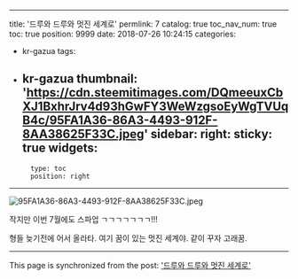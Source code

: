 
---
title: '드루와 드루와 멋진 세계로'
permlink: 7
catalog: true
toc_nav_num: true
toc: true
position: 9999
date: 2018-07-26 10:24:15
categories:
- kr-gazua
tags:
- kr-gazua
thumbnail: 'https://cdn.steemitimages.com/DQmeeuxCbXJ1BxhrJrv4d93hGwFY3WeWzgsoEyWgTVUqB4c/95FA1A36-86A3-4493-912F-8AA38625F33C.jpeg'
sidebar:
    right:
        sticky: true
widgets:
    -
        type: toc
        position: right
---


![95FA1A36-86A3-4493-912F-8AA38625F33C.jpeg](https://cdn.steemitimages.com/DQmeeuxCbXJ1BxhrJrv4d93hGwFY3WeWzgsoEyWgTVUqB4c/95FA1A36-86A3-4493-912F-8AA38625F33C.jpeg)

작지만 이번 7월에도 스파업 ㄱㄱㄱㄱㄱㄱㄱ!!!

형들 늦기전에 어서 올라타. 여기 꿈이 있는 멋진 세계야. 같이 꾸자 고래꿈.

- - -

This page is synchronized from the post: ['드루와 드루와 멋진 세계로'](https://steemit.com/@jaydih/7)
